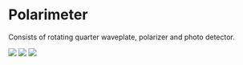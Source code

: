 # Polarimeter
Consists of rotating quarter waveplate, polarizer and photo detector.


<img src = "https://user-images.githubusercontent.com/30459885/43120761-61af4100-8ee9-11e8-8183-8f8f79a55baa.png">

<img src = "https://user-images.githubusercontent.com/30459885/43120762-61ba2b1a-8ee9-11e8-944e-be2ca000bff0.png">

<img src="https://user-images.githubusercontent.com/30459885/43120759-6190f33a-8ee9-11e8-8dfe-6d73fe7a0c4a.png">


